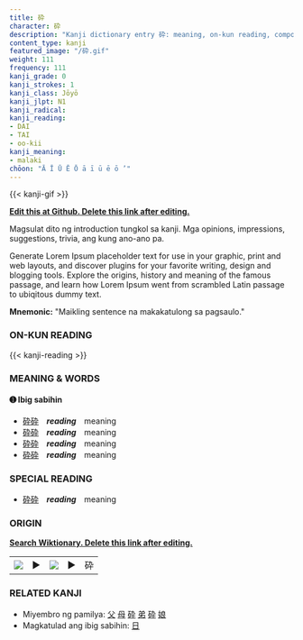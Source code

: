```yaml
---
title: 砕
character: 砕
description: "Kanji dictionary entry 砕: meaning, on-kun reading, compounds, origin, related kanji"
content_type: kanji
featured_image: "/砕.gif"
weight: 111
frequency: 111
kanji_grade: 0
kanji_strokes: 1
kanji_class: Jōyō
kanji_jlpt: N1
kanji_radical: 
kanji_reading: 
- DAI
- TAI
- oo-kii
kanji_meaning:
- malaki
chōon: "Ā Ī Ū Ē Ō ā ī ū ē ō ’"
---
```

[//]: # (Don't edit the line below. Kanji animated GIF code is automatically generated.)
{{< kanji-gif >}}

[//]: # (Edit below this line.)

**[Edit this at Github. Delete this link after editing.](https://github.com/tim0g/tim/tree/main/content/kanji/砕/index.md)**

Magsulat dito ng introduction tungkol sa kanji. Mga opinions, impressions, suggestions, trivia, ang kung ano-ano pa.

Generate Lorem Ipsum placeholder text for use in your graphic, print and web layouts, and discover plugins for your favorite writing, design and blogging tools. Explore the origins, history and meaning of the famous passage, and learn how Lorem Ipsum went from scrambled Latin passage to ubiqitous dummy text.
 
**Mnemonic:** "Maikling sentence na makakatulong sa pagsaulo."

### ON-KUN READING

[//]: # (Don't edit the line below. ON-KUN READING code is automatically generated.)
{{< kanji-reading >}}

### MEANING & WORDS

#### ➊ **Ibig sabihin**
  - [砕](../砕)[砕](../砕)　***reading***　meaning
  - [砕](../砕)[砕](../砕)　***reading***　meaning
  - [砕](../砕)[砕](../砕)　***reading***　meaning
  - [砕](../砕)[砕](../砕)　***reading***　meaning

### SPECIAL READING
  - [砕](../砕)[砕](../砕)　***reading***　meaning

### ORIGIN

**[Search Wiktionary. Delete this link after editing.](https://wiktionary.org/wiki/砕)**
<table class="kanji-table"><tr><td>
<img src="60px-砕-bronze.svg.png">
</td><td>▶</td><td>
<img src="60px-砕-oracle.svg.png">
</td><td>▶</td>
<td class="kanji-origin">砕</td>
</tr></table>

### RELATED KANJI
- Miyembro ng pamilya: [父](../父) [母](../母) [砕](../砕) [弟](../弟) [砕](../砕) [娘](../娘)
- Magkatulad ang ibig sabihin: [日](../日)
